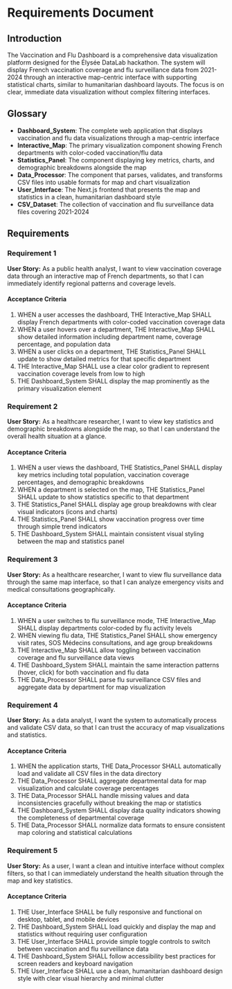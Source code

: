 # Requirements Document

## Introduction

The Vaccination and Flu Dashboard is a comprehensive data visualization platform designed for the Élysée DataLab hackathon. The system will display French vaccination coverage and flu surveillance data from 2021-2024 through an interactive map-centric interface with supporting statistical charts, similar to humanitarian dashboard layouts. The focus is on clear, immediate data visualization without complex filtering interfaces.

## Glossary

- **Dashboard_System**: The complete web application that displays vaccination and flu data visualizations through a map-centric interface
- **Interactive_Map**: The primary visualization component showing French departments with color-coded vaccination/flu data
- **Statistics_Panel**: The component displaying key metrics, charts, and demographic breakdowns alongside the map
- **Data_Processor**: The component that parses, validates, and transforms CSV files into usable formats for map and chart visualization
- **User_Interface**: The Next.js frontend that presents the map and statistics in a clean, humanitarian dashboard style
- **CSV_Dataset**: The collection of vaccination and flu surveillance data files covering 2021-2024

## Requirements

### Requirement 1

**User Story:** As a public health analyst, I want to view vaccination coverage data through an interactive map of French departments, so that I can immediately identify regional patterns and coverage levels.

#### Acceptance Criteria

1. WHEN a user accesses the dashboard, THE Interactive_Map SHALL display French departments with color-coded vaccination coverage data
2. WHEN a user hovers over a department, THE Interactive_Map SHALL show detailed information including department name, coverage percentage, and population data
3. WHEN a user clicks on a department, THE Statistics_Panel SHALL update to show detailed metrics for that specific department
4. THE Interactive_Map SHALL use a clear color gradient to represent vaccination coverage levels from low to high
5. THE Dashboard_System SHALL display the map prominently as the primary visualization element

### Requirement 2

**User Story:** As a healthcare researcher, I want to view key statistics and demographic breakdowns alongside the map, so that I can understand the overall health situation at a glance.

#### Acceptance Criteria

1. WHEN a user views the dashboard, THE Statistics_Panel SHALL display key metrics including total population, vaccination coverage percentages, and demographic breakdowns
2. WHEN a department is selected on the map, THE Statistics_Panel SHALL update to show statistics specific to that department
3. THE Statistics_Panel SHALL display age group breakdowns with clear visual indicators (icons and charts)
4. THE Statistics_Panel SHALL show vaccination progress over time through simple trend indicators
5. THE Dashboard_System SHALL maintain consistent visual styling between the map and statistics panel

### Requirement 3

**User Story:** As a healthcare researcher, I want to view flu surveillance data through the same map interface, so that I can analyze emergency visits and medical consultations geographically.

#### Acceptance Criteria

1. WHEN a user switches to flu surveillance mode, THE Interactive_Map SHALL display departments color-coded by flu activity levels
2. WHEN viewing flu data, THE Statistics_Panel SHALL show emergency visit rates, SOS Médecins consultations, and age group breakdowns
3. THE Interactive_Map SHALL allow toggling between vaccination coverage and flu surveillance data views
4. THE Dashboard_System SHALL maintain the same interaction patterns (hover, click) for both vaccination and flu data
5. THE Data_Processor SHALL parse flu surveillance CSV files and aggregate data by department for map visualization

### Requirement 4

**User Story:** As a data analyst, I want the system to automatically process and validate CSV data, so that I can trust the accuracy of map visualizations and statistics.

#### Acceptance Criteria

1. WHEN the application starts, THE Data_Processor SHALL automatically load and validate all CSV files in the data directory
2. THE Data_Processor SHALL aggregate departmental data for map visualization and calculate coverage percentages
3. THE Data_Processor SHALL handle missing values and data inconsistencies gracefully without breaking the map or statistics
4. THE Dashboard_System SHALL display data quality indicators showing the completeness of departmental coverage
5. THE Data_Processor SHALL normalize data formats to ensure consistent map coloring and statistical calculations

### Requirement 5

**User Story:** As a user, I want a clean and intuitive interface without complex filters, so that I can immediately understand the health situation through the map and key statistics.

#### Acceptance Criteria

1. THE User_Interface SHALL be fully responsive and functional on desktop, tablet, and mobile devices
2. THE Dashboard_System SHALL load quickly and display the map and statistics without requiring user configuration
3. THE User_Interface SHALL provide simple toggle controls to switch between vaccination and flu surveillance data
4. THE Dashboard_System SHALL follow accessibility best practices for screen readers and keyboard navigation
5. THE User_Interface SHALL use a clean, humanitarian dashboard design style with clear visual hierarchy and minimal clutter
